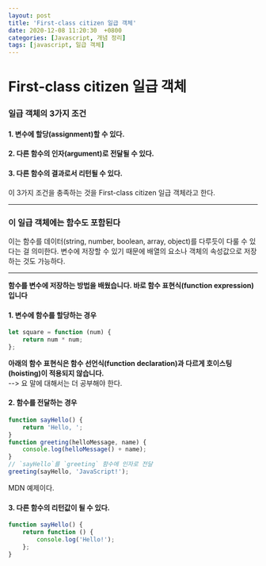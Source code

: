 ```yaml
---
layout: post
title: 'First-class citizen 일급 객체'
date: 2020-12-08 11:20:30  +0800
categories: [Javascript, 개념 정리]
tags: [javascript, 일급 객체]
---
```


# **First-class citizen 일급 객체**

### **일급 객체의 3가지 조건**

#### **1. 변수에 할당(assignment)할 수 있다.**

#### **2. 다른 함수의 인자(argument)로 전달될 수 있다.**

#### **3. 다른 함수의 결과로서 리턴될 수 있다.**

이 3가지 조건을 충족하는 것을 First-class citizen 일급 객체라고 한다.

---

### **이 일급 객체에는 함수도 포함된다**

이는 함수를 데이터(string, number, boolean, array, object)를 다루듯이 다룰 수 있다는 걸 의미한다.
변수에 저장할 수 있기 때문에 배열의 요소나 객체의 속성값으로 저장하는 것도 가능하다.

---

**함수를 변수에 저장하는 방법을 배웠습니다. 바로 함수 표현식(function expression) 입니다**

#### **1. 변수에 함수를 할당하는 경우**

```js
let square = function (num) {
	return num * num;
};
```

**아래의 함수 표현식은 함수 선언식(function declaration)과 다르게 호이스팅(hoisting)이 적용되지 않습니다.**  
--> 요 말에 대해서는 더 공부해야 한다.

#### **2. 함수를 전달하는 경우**

```js
function sayHello() {
	return 'Hello, ';
}
function greeting(helloMessage, name) {
	console.log(helloMessage() + name);
}
// `sayHello`를 `greeting` 함수에 인자로 전달
greeting(sayHello, 'JavaScript!');
```

MDN 예제이다.

#### **3. 다른 함수의 리턴값이 될 수 있다.**

```js
function sayHello() {
	return function () {
		console.log('Hello!');
	};
}
```
